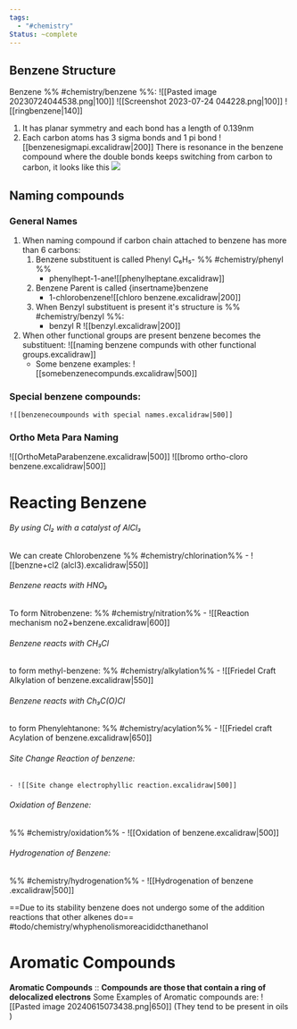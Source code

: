```yaml
---
tags:
  - "#chemistry"
Status: ~complete
---
```

## Benzene Structure
Benzene %% #chemistry/benzene %%:
![[Pasted image 20230724044538.png|100]] ![[Screenshot 2023-07-24 044228.png|100]] ![[ringbenzene|140]]
1. It has planar symmetry and each bond has a length of 0.139nm
2. Each carbon atoms has 3 sigma bonds and 1 pi bond ![[benzenesigmapi.excalidraw|200]]
There is resonance in the benzene compound where the double bonds keeps switching from carbon to carbon, it looks like this
![](benezene%20slow.gif)

## Naming compounds
### General Names
1. When naming compound if carbon chain attached to benzene has more than 6 carbons:
	1. Benzene substituent is called Phenyl C₆H₅- %% #chemistry/phenyl %% 
		-  phenylhept-1-ane![[phenylheptane.excalidraw]]
	2. Benzene Parent is called {insertname}benzene 
		- 1-chlorobenzene![[chloro benzene.excalidraw|200]]
	3. When Benzyl substituent is present it's structure is %% #chemistry/benzyl %%:
		- benzyl R ![[benzyl.excalidraw|200]]
2.  When other functional groups are present benzene becomes the substituent:
	![[naming benzene compunds with other functional groups.excalidraw]]
	- Some benzene examples: ![[somebenzenecompunds.excalidraw|500]]
### Special benzene compounds: 
	![[benzenecoumpounds with special names.excalidraw|500]]
### Ortho Meta Para Naming
![[OrthoMetaParabenzene.excalidraw|500]]
![[bromo ortho-cloro benzene.excalidraw|500]]
# Reacting Benzene
###### By using Cl₂ with a catalyst of AlCl₃ 
We can create Chlorobenzene %% #chemistry/chlorination%%
	- ![[benzne+cl2 (alcl3).excalidraw|550]]
###### Benzene reacts with HNO₃ 
To form Nitrobenzene: %% #chemistry/nitration%%
	- ![[Reaction mechanism no2+benzene.excalidraw|600]]
###### Benzene reacts with  CH₃Cl 
to form methyl-benzene: %% #chemistry/alkylation%%
	- ![[Friedel Craft Alkylation of benzene.excalidraw|550]]
###### Benzene reacts with Ch₃C(O)Cl 
to form Phenylehtanone: %% #chemistry/acylation%%
	- ![[Friedel craft Acylation of benzene.excalidraw|650]]
###### Site Change Reaction of benzene: 
	- ![[Site change electrophyllic reaction.excalidraw|500]]
###### Oxidation of Benzene:
%% #chemistry/oxidation%%
	- ![[Oxidation of benzene.excalidraw|500]]
###### Hydrogenation of Benzene: 
%% #chemistry/hydrogenation%%
	- ![[Hydrogenation of benzene .excalidraw|500]]

==Due to its stability benzene does not undergo some of the addition reactions that other alkenes do== 
#todo/chemistry/whyphenolismoreacididcthanethanol
# Aromatic Compounds
**Aromatic Compounds** :: **Compounds are those that contain a ring of delocalized electrons**
Some Examples of Aromatic compounds are: 
![[Pasted image 20240615073438.png|650]]
(They tend to be present in oils )



